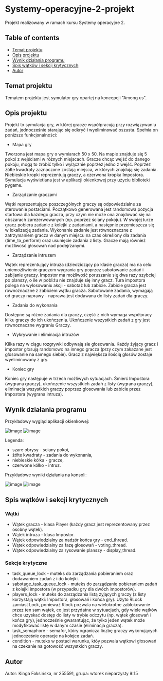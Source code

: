 # Systemy-operacyjne-2-projekt
Projekt realizowany w ramach kursu Systemy operacyjne 2.

## Table of contents
* [Temat projektu](#temat-projektu)
* [Opis projektu](#opis-projektu)
* [Wynik działania programu](#wynik-działania-programu)
* [Spis wątków i sekcji krytycznych](#spis-wątków-i-sekcji-krytycznych)
* [Autor](#autor)

## Temat projektu
Tematem projektu jest symulator gry opartej na koncepcji "Among us".

## Opis projektu
Projekt to symulacja gry, w której gracze współpracują przy rozwiązywaniu zadań, jednocześnie starając się odkryć i wyeliminować oszusta. Spełnia on poniższe funkcjonalności:
* Mapa gry

Tworzona jest mapa gry o wymiarach 50 x 50. Na mapie znajduje się 5 pokoi z wejściami w różnych miejscach. Gracze chcąc wejść do danego pokoju, mogą to zrobić tylko i wyłącznie poprzez jedno z wejść. Poprzez żółte kwadraty zaznaczone zostają miejsca, w których znajdują się zadania. Niebieskie kropki reprezentują graczy, a czerwona kropka Impostora. Symulacja wyświetlana jest w aplikacji okienkowej przy użyciu biblioteki pygame.

* Zarządzanie graczami
  
Wątki reprezentujące poszczególnych graczy są odpowiedzialne za sterowanie postaciami. Początkowo generowana jest randomowa pozycja startowa dla każdego gracza, przy czym nie może ona znajdować się na obszarach zarezerwowanych (np. poprzez ściany pokoju). W swojej turze gracz pobiera zadanie z kolejki z zadaniami, a następnie przemieszcza się w lokalizację zadania. Wykonanie zadanie jest równoznaczne z zatrzymaniem gracza w danym miejscu na czas określony dla zadania (time_to_perform) oraz usunięcie zadania z listy. Gracze mają również możliwość głosowań nad podejrzanymi.

* Zarządzanie intruzem

Wątek reprezentujący intruza (dziedziczący po klasie gracza) ma na celu uniemożliwienie graczom wygrania gry poprzez sabotowanie zadań i zabijanie graczy. Impostor ma możliwość poruszanie się dwa razy szybciej po planszy, o ile w pobliżu nie znajduje się inny gracz. Tura impostora polega na wylosowaniu akcji - sabotaż lub zabicie. Zabicie gracza jest równoznaczne z zabiciem wątku gracza. Sabotowane zadania, wymagają od graczy naprawy - naprawa jest dodawana do listy zadań dla graczy.

* Zadania do wykonania

Dostępne są różne zadania dla graczy, część z nich wymaga współpracy kilku graczy do ich ukończenia. Ukończenie wszystkich zadań z gry jest równoznaczne wygraniu Graczy.

* Wykrywanie i eliminacja intruzów
  
Kilka razy w ciągu rozgrywki odbywają sie głosowania. Każdy żyjący gracz i impostor głosują randomowo na innego gracza (przy czym zakazane jest głosowanie na samego siebie). Gracz z największa ilością głosów zostaje wyeliminowany z gry.

* Koniec gry

Koniec gry następuje w trzech możliwych sytuacjach. Śmierć Impostora (wygrana graczy), ukończenie wszystkich zadań z listy (wygrana graczy), eliminacja wszystkich graczy poprzez głosowania lub zabicie przez Impostora (wygrana intruza).

## Wynik działania programu
Przykładowy wygląd aplikacji okienkowej:

![image](https://github.com/Foksina/Systemy-operacyjne-2-projekt/assets/106610411/53bfe9d5-5147-4f3c-8c2e-65c8ca7e5559)
![image](https://github.com/Foksina/Systemy-operacyjne-2-projekt/assets/106610411/054e2def-3f81-437e-bcee-65f859f8f14f)

Legenda:
* szare obrysy - ściany pokoi,
* żółte kwadraty - zadania do wykonania,
* niebieskie kółka - gracze,
* czerwone kółko - intruz.

Przykładowe wyniki działania na konsoli:

![image](https://github.com/Foksina/Systemy-operacyjne-2-projekt/assets/106610411/2755a14b-3246-4e42-8f03-170677dc4350)
![image](https://github.com/Foksina/Systemy-operacyjne-2-projekt/assets/106610411/0da386e7-f731-4b34-a72c-cb98ec783226)


## Spis wątków i sekcji krytycznych
### Wątki
* Wątek gracza - klasa Player (każdy gracz jest reprezentowany przez osobny wątek).
* Wątek intruza - klasa Impostor.
* Wątek odpowiedzialny za nadzór końca gry - end_thread.
* Wątek odpowiedzialny za fazę głosowań - voting_thread.
* Wątek odpowiedzialny za rysowanie planszy - display_thread.

### Sekcje krytyczne
* task_queue_lock - muteks do zarządzania pobieraniem oraz dodawaniem zadań z i do kolejki.
* sabotage_task_queue_lock - muteks do zarządzanie pobieraniem zadań z kolejki impostora (w przypadku gry dla dwóch impostorów).
* players_lock - muteks do zarządzania listą żyjących graczy (z listy korzystają wątki: Impostora, głosowań i końca gry). Użyto RLock zamiast Lock, ponieważ Rlock pozwala na wielokrotne zablokowanie przez ten sam wątek, co jest przydatne w sytuacjach, gdy wiele wątków chce uzyskać dostęp do listy w trybie odczytu (np. wątek głosowań i końca gry), jednocześnie gwarantując, że tylko jeden wątek może modyfikować listę w danym czasie (eliminacja gracza).
* task_semaphore - semafor, który ogranicza liczbę graczy wykonujących jednocześnie operacje na kolejce zadań.
* condition - muteks w postaci warunku, któy pozwala wątkowi głosowań na czekanie na gotowość wszystkich graczy.

## Autor
Autor: Kinga Foksińska, nr 255591, grupa: wtorek nieparzysty 9:15
